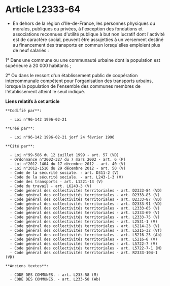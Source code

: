 # Article L2333-64

- En dehors de la région d'Ile-de-France, les personnes physiques ou morales, publiques ou privées, à l'exception des
fondations et associations reconnues d'utilité publique à but non lucratif dont l'activité est de caractère social, peuvent
être assujetties à un versement destiné au financement des transports en commun lorsqu'elles emploient plus de neuf
salariés :

1° Dans une commune ou une communauté urbaine dont la population est supérieure à 20 000 habitants ;

2° Ou dans le ressort d'un établissement public de coopération intercommunale compétent pour l'organisation des transports
urbains, lorsque la population de l'ensemble des communes membres de l'établissement atteint le seuil indiqué.

**Liens relatifs à cet article**

	**Codifié par**:

	  - Loi n°96-142 1996-02-21

	**Créé par**:

	  - Loi n°96-142 1996-02-21 jorf 24 février 1996

	**Cité par**:

	  - Loi n°99-586 du 12 juillet 1999 - art. 57 (VD)
	  - Ordonnance n°2002-327 du 7 mars 2002 - art. 6 (P)
	  - Loi n°2012-1404 du 17 décembre 2012 - art. 40 (V)
	  - Loi n°2012-1510 du 29 décembre 2012 - art. 50 (V)
	  - Code de la sécurité sociale. - art. D311-2 (V)
	  - Code de la sécurité sociale. - art. L243-1-3 (V)
	  - Code des transports - art. L1221-13 (V)
	  - Code du travail - art. L6243-3 (V)
	  - Code général des collectivités territoriales - art. D2333-84 (VD)
	  - Code général des collectivités territoriales - art. D2333-85 (V)
	  - Code général des collectivités territoriales - art. D2333-87 (VD)
	  - Code général des collectivités territoriales - art. D2333-91 (VD)
	  - Code général des collectivités territoriales - art. L2333-65 (V)
	  - Code général des collectivités territoriales - art. L2333-69 (V)
	  - Code général des collectivités territoriales - art. L2333-75 (V)
	  - Code général des collectivités territoriales - art. L2531-1 (V)
	  - Code général des collectivités territoriales - art. L5214-23 (V)
	  - Code général des collectivités territoriales - art. L5215-32 (VT)
	  - Code général des collectivités territoriales - art. L5216-25 (Ab)
	  - Code général des collectivités territoriales - art. L5216-8 (V)
	  - Code général des collectivités territoriales - art. L5722-7 (V)
	  - Code général des collectivités territoriales - art. L5722-7-1 (M)
	  - Code général des collectivités territoriales - art. R2333-104-1 (VD)

	**Anciens textes**:

	  - CODE DES COMMUNES. - art. L233-58 (M)
	  - CODE DES COMMUNES. - art. L233-58 (Ab)
